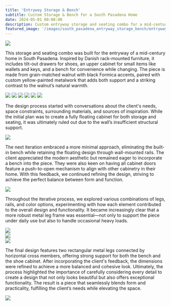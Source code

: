 ```yaml
---
title: 'Entryway Storage & Bench'
subtitle: Custom Storage & Bench for a South Pasadena Home
date: 2024-05-01 00:00:00
description: Custom entryway storage and seating combo for a mid-century South Pasadena home, featuring walnut construction, black Formica accents, yellow-painted metalwork, tilt-out drawers, an upper cabinet, and a bench, blending modern aesthetics with practical functionality.
featured_image: '/images/south_pasadena_entryway_storage_bench/entryway_storage_bench_closed_right_angle_portrait.jpg'
---
```


<div class="image-wrap">
	<img class="not-full-spread" style="float: center" src="/images/south_pasadena_entryway_storage_bench/entryway_storage_front_portrait.jpg">
</div>

This storage and seating combo was built for the entryway of a mid-century home in South Pasadena. Inspired by Danish rack-mounted furniture, it includes tilt-out drawers for shoes, an upper cabinet for small items like wallets and keys, and a bench for convenience while changing. The piece is made from grain-matched walnut with black Formica accents, paired with custom yellow-painted metalwork that adds both support and a striking contrast to the walnut’s natural warmth.

<div class="gallery" data-columns="2">
	<img src="/images/south_pasadena_entryway_storage_bench/entryway_storage_shoe_cabinet_miter_closeup_right_angle_portrait.jpg">
	<img src="/images/south_pasadena_entryway_storage_bench/entryway_storage_upper_open_left_angle_landscape.jpg">
	<img src="/images/south_pasadena_entryway_storage_bench/entryway_storage_cabinets_open_left_angle_portrait.jpg">
	<img src="/images/south_pasadena_entryway_storage_bench/entryway_storage_bench_left_angle_portrait.jpg">
	<img src="/images/south_pasadena_entryway_storage_bench/entryway_storage_lower_front_landscape.jpg">
	<img src="/images/south_pasadena_entryway_storage_bench/entryway_storage_shoe_cabinet_open_shoes_left_angle_landscape.jpg">
</div>

The design process started with conversations about the client's needs, space constraints, surrounding materials, and sources of inspiration. While the initial plan was to create a fully floating cabinet for both storage and seating, it was ultimately ruled out due to the wall’s insufficient structural support.

<div class="image-wrap">
	<img class="not-full-spread" style="float: center" src="/images/south_pasadena_entryway_storage_bench/entryway_direction_a.jpeg">
</div>

The next iteration embraced a more minimal approach, eliminating the built-in bench while retaining the floating design through wall-mounted rails. The client appreciated the modern aesthetic but remained eager to incorporate a bench into the piece. They were also keen on having all cabinet doors feature a push-to-open mechanism to align with other cabinetry in their home. With this feedback, we continued refining the design, striving to achieve the perfect balance between form and function.

<div class="image-wrap">
	<img class="not-full-spread" style="float: center" src="/images/south_pasadena_entryway_storage_bench/entryway_direction_b.jpeg">
</div>

Throughout the iterative process, we explored various combinations of legs, rails, and color options, experimenting with how each element contributed to the overall design and functionality. It became increasingly clear that a more robust metal leg frame was essential—not only to support the piece under daily use but also to handle occasional heavy loads.

<div class="image-wrap">
	<img class="not-full-spread" style="float: center" src="/images/south_pasadena_entryway_storage_bench/entryway_direction_b_1.jpeg">
</div>

<div class="image-wrap">
	<img class="not-full-spread" style="float: center" src="/images/south_pasadena_entryway_storage_bench/entryway_direction_b_1.2.jpeg">
</div>

<div class="image-wrap">
	<img class="not-full-spread" style="float: center" src="/images/south_pasadena_entryway_storage_bench/entryway_direction_b_1.3.jpeg">
</div>

The final design features two rectangular metal legs connected by horizontal cross members, offering strong support for both the bench and the shoe cabinet. After incorporating the client's feedback, the dimensions were refined to achieve a more balanced and cohesive look. Ultimately, the process highlighted the importance of carefully considering every detail to create a design that not only looks beautiful but also offers exceptional functionality. The result is a piece that seamlessly blends form and practicality, fulfilling the client’s needs while elevating the space.

<div class="image-wrap">
	<img class="not-full-spread" style="float: center" src="/images/south_pasadena_entryway_storage_bench/entryway_direction_b_1.3_render.jpg">
</div>
